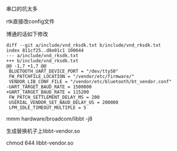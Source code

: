 串口的坑太多

rtk直接改config文件


博通的话如下修改

```
diff --git a/include/vnd_rksdk.txt b/include/vnd_rksdk.txt
index 811cf25..d8e01c1 100644
--- a/include/vnd_rksdk.txt
+++ b/include/vnd_rksdk.txt
@@ -1,7 +1,7 @@
 BLUETOOTH_UART_DEVICE_PORT = "/dev/ttyS0"
 FW_PATCHFILE_LOCATION = "/vendor/etc/firmware/"
 VENDOR_LIB_CONF_FILE = "/vendor/etc/bluetooth/bt_vendor.conf"
-UART_TARGET_BAUD_RATE = 1500000
+UART_TARGET_BAUD_RATE = 115200
 FW_PATCH_SETTLEMENT_DELAY_MS = 200
 USERIAL_VENDOR_SET_BAUD_DELAY_US = 200000
 LPM_IDLE_TIMEOUT_MULTIPLE = 5

```
mmm hardware/broadcom/libbt -j8

生成替换机子上libbt-vendor.so

chmod 644 libbt-vendor.so
